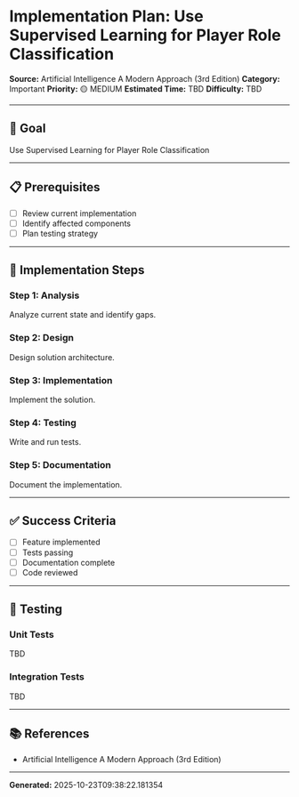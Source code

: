 # Implementation Plan: Use Supervised Learning for Player Role Classification

**Source:** Artificial Intelligence   A Modern Approach (3rd Edition)
**Category:** Important
**Priority:** 🟡 MEDIUM
**Estimated Time:** TBD
**Difficulty:** TBD

---

## 🎯 Goal

Use Supervised Learning for Player Role Classification

---

## 📋 Prerequisites

- [ ] Review current implementation
- [ ] Identify affected components
- [ ] Plan testing strategy

---

## 🔧 Implementation Steps

### Step 1: Analysis

Analyze current state and identify gaps.

### Step 2: Design

Design solution architecture.

### Step 3: Implementation

Implement the solution.

### Step 4: Testing

Write and run tests.

### Step 5: Documentation

Document the implementation.

---

## ✅ Success Criteria

- [ ] Feature implemented
- [ ] Tests passing
- [ ] Documentation complete
- [ ] Code reviewed

---

## 🧪 Testing

### Unit Tests

TBD

### Integration Tests

TBD

---

## 📚 References

- Artificial Intelligence   A Modern Approach (3rd Edition)

---

**Generated:** 2025-10-23T09:38:22.181354

